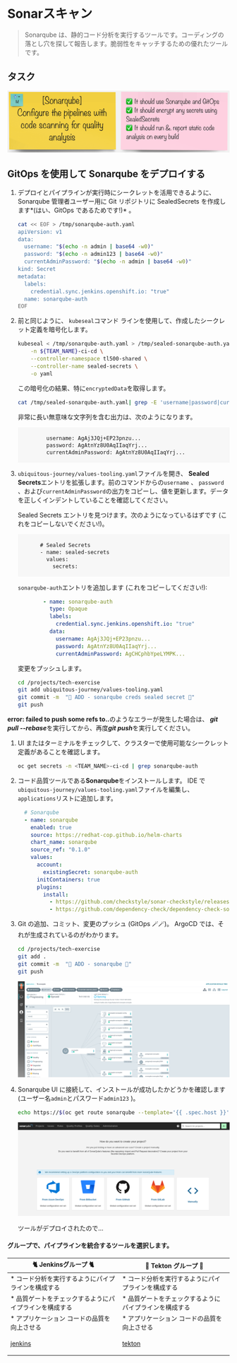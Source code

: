 # Sonarスキャン

> Sonarqube は、静的コード分析を実行するツールです。コーディングの落とし穴を探して報告します。脆弱性をキャッチするための優れたツールです。

## タスク

![task-sonar](./images/task-sonar.png)

## GitOps を使用して Sonarqube をデプロイする

1. デプロイとパイプラインが実行時にシークレットを活用できるように、Sonarqube 管理者ユーザー用に Git リポジトリに SealedSecrets を作成します*(はい、GitOps であるためです!)* 。

    ```bash
    cat << EOF > /tmp/sonarqube-auth.yaml
    apiVersion: v1
    data:
      username: "$(echo -n admin | base64 -w0)"
      password: "$(echo -n admin123 | base64 -w0)"
      currentAdminPassword: "$(echo -n admin | base64 -w0)"
    kind: Secret
    metadata:
      labels:
        credential.sync.jenkins.openshift.io: "true"
      name: sonarqube-auth
    EOF
    ```

2. 前と同じように、 `kubeseal`コマンド ラインを使用して、作成したシークレット定義を暗号化します。

    ```bash
    kubeseal < /tmp/sonarqube-auth.yaml > /tmp/sealed-sonarqube-auth.yaml \
        -n ${TEAM_NAME}-ci-cd \
        --controller-namespace tl500-shared \
        --controller-name sealed-secrets \
        -o yaml
    ```

    この暗号化の結果、特に`encryptedData`を取得します。

    ```bash
    cat /tmp/sealed-sonarqube-auth.yaml| grep -E 'username|password|currentAdminPassword'
    ```

    非常に長い無意味な文字列を含む出力は、次のようになります。

     <div class="highlight" style="background: #f7f7f7">
     <pre><code class="language-yaml">
            username: AgAj3JQj+EP23pnzu...
            password: AgAtnYz8U0AqIIaqYrj...
            currentAdminPassword: AgAtnYz8U0AqIIaqYrj...
        </code></pre>
    </div>
    

3. `ubiquitous-journey/values-tooling.yaml`ファイルを開き、 **Sealed Secrets**エントリを拡張します。前のコマンドからの`username` 、 `password` 、および`currentAdminPassword`の出力をコピーし、値を更新します。データを正しくインデントしていることを確認してください。

    Sealed Secrets エントリを見つけます。次のようになっているはずです (これをコピーしないでください!)。

     <div class="highlight" style="background: #f7f7f7">
     <pre><code class="language-yaml">
          # Sealed Secrets
          - name: sealed-secrets
            values:
              secrets:
        </code></pre>
    </div>

    `sonarqube-auth`エントリを追加します (これをコピーしてください!):

    ```yaml
            - name: sonarqube-auth
              type: Opaque
              labels:
                credential.sync.jenkins.openshift.io: "true"
              data:
                username: AgAj3JQj+EP23pnzu...
                password: AgAtnYz8U0AqIIaqYrj...
                currentAdminPassword: AgCHCphbYpeLYMPK...
    ```

    変更をプッシュします。

    ```bash
    cd /projects/tech-exercise
    git add ubiquitous-journey/values-tooling.yaml
    git commit -m  "🍳 ADD - sonarqube creds sealed secret 🍳"
    git push
    ```

  <p class="tip"><b>error: failed to push some refs to..</b>のようなエラーが発生した場合は、 <b><i>git pull --rebase</i></b>を実行してから、再度<b><i>git push</i></b>を実行してください。</p>


1. UI またはターミナルをチェックして、クラスターで使用可能なシークレット定義があることを確認します。

    ```bash
    oc get secrets -n <TEAM_NAME>-ci-cd | grep sonarqube-auth
    ```

2. コード品質ツールである**Sonarqube**をインストールします。 IDE で`ubiquitous-journey/values-tooling.yaml`ファイルを編集し、 `applications`リストに追加します。

    ```yaml
      # Sonarqube
      - name: sonarqube
        enabled: true
        source: https://redhat-cop.github.io/helm-charts
        chart_name: sonarqube
        source_ref: "0.1.0"
        values:
          account:
            existingSecret: sonarqube-auth
          initContainers: true
          plugins:
            install:
              - https://github.com/checkstyle/sonar-checkstyle/releases/download/9.2/checkstyle-sonar-plugin-9.2.jar
              - https://github.com/dependency-check/dependency-check-sonar-plugin/releases/download/2.0.8/sonar-dependency-check-plugin-2.0.8.jar
    ```

3. Git の追加、コミット、変更のプッシュ (GitOps 🪄🪄)。 ArgoCD では、それが生成されているのがわかります。

    ```bash
    cd /projects/tech-exercise
    git add .
    git commit -m  "🦇 ADD - sonarqube 🦇"
    git push
    ```

    ![argocd-sonar](./images/argocd-sonar.png)

4. Sonarqube UI に接続して、インストールが成功したかどうかを確認します (ユーザー名`admin`とパスワード`admin123` )。

    ```bash
    echo https://$(oc get route sonarqube --template='{{ .spec.host }}' -n ${TEAM_NAME}-ci-cd)
    ```

    ![sonary-alive](./images/sonary-alive.png)

    ツールがデプロイされたので...

#### グループで、パイプラインを統合するツールを選択します。

|🐈 **Jenkinsグループ** 🐈 | 🐅 **Tekton グループ** 🐅|
|--- | ---
|* コード分析を実行するようにパイプラインを構成する | * コード分析を実行するようにパイプラインを構成する|
|* 品質ゲートをチェックするようにパイプラインを構成する | * 品質ゲートをチェックするようにパイプラインを構成する|
|* アプリケーション コードの品質を向上させる | * アプリケーション コードの品質を向上させる|
|<span style="color:blue;"><p><a href="3-revenge-of-the-automated-testing/1a-jenkins.md">jenkins</a></p></span> | <span style="color:blue;"><p><a href="3-revenge-of-the-automated-testing/1b-tekton.md">tekton</a></p></span>|
